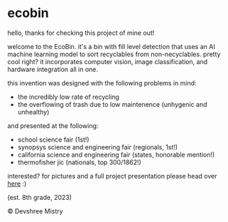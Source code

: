# ecobin

hello, thanks for checking this project of mine out! 

welcome to the EcoBin. it's a bin with fill level detection that uses an AI machine
learning model to sort recyclables from non-necyclables. pretty cool right? it incorporates computer vision, image classification, and hardware integration all in one.  



 this invention was designed with the following problems in mind:
  - the incredibly low rate of recycling
  - the overflowing of trash due to low maintenence (unhygenic and unhealthy)

and presented at the following:  
  - school science fair (1st!)
  - synopsys science and engineering fair (regionals, 1st!)
  - california science and engineering fair (states, honorable mention!)
  - thermofisher jic (nationals, top 300/1862!)
    
interested? for pictures and a full project presentation please head over [here](presentation.pdf) :)

 (est. 8th grade, 2023)  
 
© Devshree Mistry

